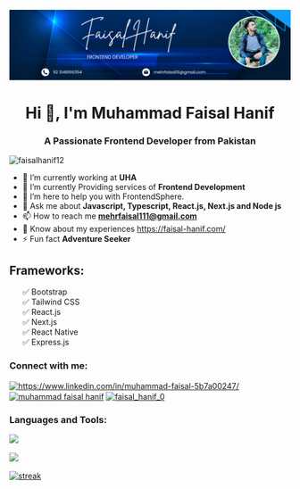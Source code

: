 ![logo](https://github.com/FaisalHanif12/FaisalHanif12/blob/main/Banner.png) 
<h1 align="center">Hi 👋, I'm Muhammad Faisal Hanif</h1>
<h3 align="center">A Passionate Frontend Developer from Pakistan</h3>

<p align="left"> <img src="https://komarev.com/ghpvc/?username=faisalhanif12&label=Profile%20views&color=0e75b6&style=flat" alt="faisalhanif12" /> </p>

- 🔭 I’m currently working at **UHA**
- 🌱 I’m currently Providing services of **Frontend Development** 
- 🤝 I’m here to help you with FrontendSphere.
- 💬 Ask me about **Javascript, Typescript, React.js, Next.js and Node js**
- 📫 How to reach me **mehrfaisal111@gmail.com**
- 📄 Know about my experiences https://faisal-hanif.com/
- ⚡ Fun fact **Adventure Seeker**
 
<h2 align="left">Frameworks:</h2>

<ul style="list-style-type: none;">
  <li>✅ Bootstrap</li>
  <li>✅ Tailwind CSS</li>
  <li>✅ React.js</li>
  <li>✅ Next.js</li>
  <li>✅ React Native</li>
  <li>✅ Express.js</li>
</ul>

<h3 align="left">Connect with me:</h3>
<p align="left">
<a href="https://linkedin.com/in/https://www.linkedin.com/in/muhammad-faisal-5b7a00247/" target="blank"><img align="center" src="https://raw.githubusercontent.com/rahuldkjain/github-profile-readme-generator/master/src/images/icons/Social/linked-in-alt.svg" alt="https://www.linkedin.com/in/muhammad-faisal-5b7a00247/" height="30" width="40" /></a>
<a href="https://fb.com/muhammad faisal hanif" target="blank"><img align="center" src="https://raw.githubusercontent.com/rahuldkjain/github-profile-readme-generator/master/src/images/icons/Social/facebook.svg" alt="muhammad faisal hanif" height="30" width="40" /></a>   
<a href="https://instagram.com/faisal_hanif_0" target="blank"><img align="center" src="https://raw.githubusercontent.com/rahuldkjain/github-profile-readme-generator/master/src/images/icons/Social/instagram.svg" alt="faisal_hanif_0" height="30" width="40" /></a>
</p>

<h3 align="left">Languages and Tools:</h3>
<p align="left"> <a href="https://github.com/FaisalHanif12"><img src="https://skillicons.dev/icons?i=html,css,js,bootstrap,tailwind,react,redux,express,nodejs,mongodb,postman,ubuntu,vscode,git,github,figma"> </a> </p>


<p align="">
  <img height="200px" src="https://github-readme-stats.vercel.app/api?username=FaisalHanif12&hide_border=true&show_icons=true&count_private=true&theme=default&bg_color=FFFFFF&icon_color=008080&title_color=008080&text_color=2F4F4F">
</p>

<p align="">
  <a href="https://github.com/FaisalHanif12">      
    <img title="stats" alt="streak" src="https://github-readme-streak-stats.herokuapp.com/?user=FaisalHanif12&hide_border=true&stroke=2F4F4F&background=FFFFFF&ring=008080&fire=008080&sideNums=008080&currStreakNum=008080&sideLabels=2F4F4F&dates=2F4F4F"/>
  </a> 
</p>







